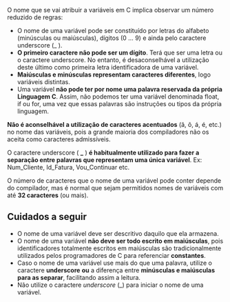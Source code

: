 O nome que se vai atribuir a variáveis em C implica observar um número reduzido de regras:

- O nome de uma variável pode ser constituído por letras do alfabeto (minúsculas ou maiúsculas), dígitos (0 … 9) e ainda pelo caractere underscore (_ ).
- **O primeiro caractere não pode ser um dígito**. Terá que ser uma letra ou o caractere underscore. No entanto, é desaconselhável a utilização deste último como primeira letra identificadora de uma variável.
- **Maiúsculas e minúsculas representam caracteres diferentes**, logo variáveis distintas.
- Uma variável **não pode ter por nome uma palavra reservada da própria Linguagem C**. Assim, não podemos ter uma variável denominada float, if ou for, uma vez que essas palavras são instruções ou tipos da própria linguagem.

**Não é aconselhável a utilização de caracteres acentuados** (ã, õ, á, é, etc.) no nome das variáveis, pois a grande maioria dos compiladores não os aceita como caracteres admissíveis.

O caractere underscore ( **_** ) **é habitualmente utilizado para fazer a separação entre palavras que representam uma única variável**. Ex: Num_Cliente, Id_Fatura, Vou_Continuar etc.

O número de caracteres que o nome de uma variável pode conter depende do compilador, mas é normal que sejam permitidos nomes de variáveis com até **32 caracteres** (ou mais).

## Cuidados a seguir
- O nome de uma variável deve ser descritivo daquilo que ela armazena.
- O nome de uma variável **não deve ser todo escrito em maiúsculas**, pois identificadores totalmente escritos em maiúsculas são tradicionalmente utilizados pelos programadores de C para referenciar **constantes**.
- Caso o nome de uma variável use mais do que uma palavra, utilize o caractere **underscore** **ou** a diferença entre **minúsculas e maiúsculas para as separar**, facilitando assim a leitura.
- Não utilize o caractere _underscore_ (_) para iniciar o nome de uma variável.